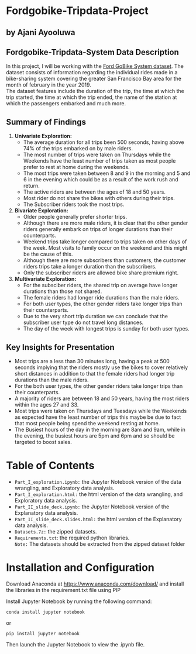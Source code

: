 # Fordgobike-Tripdata-Project
## by Ajani Ayooluwa
## Fordgobike-Tripdata-System Data Description
In this project, I will be working with the [Ford GoBike System dataset](https://www.google.com/url?q=https://video.udacity-data.com/topher/2020/October/5f91cf38_201902-fordgobike-tripdata/201902-fordgobike-tripdata.csv&sa=D&source=editors&ust=1664451931435624&usg=AOvVaw0JRo4WtCpd1Mt2Oy5dF7ee). The dataset consists of information regarding the individual rides made in a bike-sharing system covering the greater San Francisco Bay area for the month of february in the year 2019.<br>
The dataset features include the duration of the trip, the time at which the trip started, the time at which the trip ended, the name of the station at which the passengers embarked and much more.
## Summary of Findings
1. __Univariate Exploration:__
    - The average duration for all trips been 500 seconds, having above 74% of the trips embarked on by male riders. 
    - The most number of trips were taken on Thursdays while the Weekends have the least number of trips taken as most people prefer to rest at home during the weekends. 
    - The most trips were taken between 8 and 9 in the morning and 5 and 6 in the evening which could be as a result of the work rush and return. 
    - The active riders are between the ages of 18 and 50 years.
    - Most rider do not share the bikes with others during their trips.
    - The Subscriber riders took the most trips.
2. __Bivariate Exploration:__
    - Older people generally prefer shorter trips.
    - Although there are more male riders, it is clear that the other gender riders generally embark on trips of longer durations than their counterparts.
    - Weekend trips take longer compared to trips taken on other days of the week. Most visits to family occur on the weekend and this might be the cause of this.
    - Although there are more subscribers than customers, the customer riders trips take a longer duration than the subscribers.
    - Only the subscriber riders are allowed bike share premium right.
3. __Multivariate Exploration:__
    - For the subsciber riders, the shared trip on average have longer durations than those not shared.
    - The female riders had longer ride durations than the male riders. 
    - For both user types, the other gender riders take longer trips than their counterparts.
    - Due to the very short trip duration we can conclude that the subscriber user type do not travel long distances. 
    - The day of the week with longest trips is sunday for both user types.

## Key Insights for Presentation
- Most trips are a less than 30 minutes long, having a peak at 500 seconds implying that the riders mostly use the bikes to cover relatively short distances in addition to that the female riders had longer trip durations than the male riders. 
- For the both user types, the other gender riders take longer trips than their counterparts.
- A majority of riders are between 18 and 50 years, having the most riders within the ages 27 and 33.
- Most trips were taken on Thursdays and Tuesdays while the Weekends as expected have the least number of trips this maybe be due to fact that most people being spend the weekend resting at home.
- The Busiest hours of the day in the morning are 8am and 9am, while in the evening, the busiest hours are 5pm and 6pm and so should be targeted to boost sales.

# Table of Contents
- `Part_I_exploration.ipynb:` the Jupyter Notebook version of the data wrangling, and Exploratory data analysis.
- `Part_I_exploration.html:` the html version of the data wrangling, and Exploratory data analysis.
- `Part_II_slide_deck.ipynb:` the Jupyter Notebook version of the Explanatory data analysis.
- `Part_II_slide_deck.slides.html:` the html version of the Explanatory data analysis.
- `Datasets.7z:` the zipped datasets.
- `Requirements.txt`: the required python libraries.<br>
`Note:` The datasets should be extracted from the zipped dataset folder

# Installation and Configuration
Download Anaconda at https://www.anaconda.com/download/ and install the libraries in the requirement.txt file using PIP

Install Jupyter Notebook by running the following command:
```
conda install jupyter notebook
```
or
```
pip install jupyter notebook
```

Then launch the Jupyter Notebook to view the .ipynb file.

